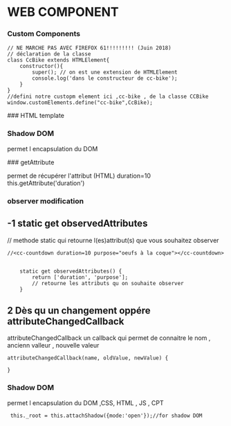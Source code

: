 # WEB COMPONENT

###  Custom Components


```
// NE MARCHE PAS AVEC FIREFOX 61!!!!!!!!! (Juin 2018)
// déclaration de la classe
class CcBike extends HTMLElement{
    constructor(){
        super(); // on est une extension de HTMLElement
        console.log('dans le constructeur de cc-bike');  
    }
}
//defini notre custopm element ici ,cc-bike , de la classe CCBike
window.customElements.define("cc-bike",CcBike);

```
### HTML template

### Shadow DOM

permet l encapsulation du DOM

### getAttribute

permet de récupérer l'attribut (HTML)
duration=10
this.getAttribute('duration')

### observer modification 

## -1  static get observedAttributes
// methode static qui retourne l(es)attribut(s) que vous souhaitez observer
```
//<cc-countdown duration=10 purpose="oeufs à la coque"></cc-countdown>


    static get observedAttributes() {
        return ['duration', 'purpose'];
        // retourne les attributs qu on souhaite observer
    }
```

## 2 Dès qu un changement oppére attributeChangedCallback

attributeChangedCallback un callback qui permet de connaitre le nom , ancienn valleur , nouvelle valeur

```
attributeChangedCallback(name, oldValue, newValue) {

}

```

### Shadow DOM

permet l encapsulation du DOM ,CSS, HTML , JS , CPT 

```
 this._root = this.attachShadow({mode:'open'});//for shadow DOM 

```
